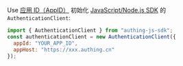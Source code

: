 Use [应用 ID（AppID）](/guides/faqs/get-app-id-and-secret.md) 初始化 [JavaScript/Node.js SDK](/reference/sdk-for-node/) 的 `AuthenticationClient`:

```javascript
import { AuthenticationClient } from "authing-js-sdk";
const authenticationClient = new AuthenticationClient({
  appId: "YOUR_APP_ID",
  appHost: "https://xxx.authing.cn"
});
```
